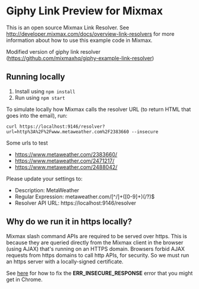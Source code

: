 # Giphy Link Preview for Mixmax

This is an open source Mixmax Link Resolver. See <http://developer.mixmax.com/docs/overview-link-resolvers> for more information about how to use this example code in Mixmax.

Modified version of giphy link resolver (https://github.com/mixmaxhq/giphy-example-link-resolver)

## Running locally

1. Install using `npm install`
2. Run using `npm start`

To simulate locally how Mixmax calls the resolver URL (to return HTML that goes into the email), run:

```
curl https://localhost:9146/resolver?url=http%3A%2F%2Fwww.metaweather.com%2F2383660 --insecure
```

Some urls to test
* https://www.metaweather.com/2383660/
* https://www.metaweather.com/2471217/
* https://www.metaweather.com/2488042/

Please update your settings to:
* Description: MetaWeather
* Regular Expression: metaweather.com/[^\/]+([0-9]+)(\/?)$
* Resolver API URL: https://localhost:9146/resolver



## Why do we run it in https locally?

Mixmax slash command APIs are required to be served over https. This is because they are queried directly from the Mixmax client in the browser (using AJAX) that's running on an HTTPS domain. Browsers forbid AJAX requests from https domains to call http APIs, for security. So we must run an https server with a locally-signed certificate.

See [here](http://developer.mixmax.com/docs/integration-api-appendix#local-development-error-neterr_insecure_response) for how to fix the **ERR_INSECURE_RESPONSE** error that you might get in Chrome.
